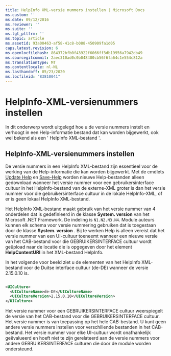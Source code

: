 ```yaml
---
title: HelpInfo XML-versie nummers instellen | Microsoft Docs
ms.custom: ''
ms.date: 09/12/2016
ms.reviewer: ''
ms.suite: ''
ms.tgt_pltfrm: ''
ms.topic: article
ms.assetid: 93a00463-af58-41c8-b088-450909fa1d05
caps.latest.revision: 6
ms.openlocfilehash: 864372bfb0f43922f6066ff3db19956a7942db49
ms.sourcegitcommit: 2aec310ad0c0b048400cb56f6fa64c1e554c812a
ms.translationtype: MT
ms.contentlocale: nl-NL
ms.lasthandoff: 05/23/2020
ms.locfileid: "83810041"
---
```

# <a name="how-to-set-helpinfo-xml-version-numbers"></a>HelpInfo-XML-versienummers instellen

In dit onderwerp wordt uitgelegd hoe u de versie nummers instelt en verhoogt in een Help-informatie bestand dat kan worden bijgewerkt, ook wel bekend als een ' HelpInfo XML-bestand '.

## <a name="how-to-set-helpinfo-xml-version-numbers"></a>HelpInfo-XML-versienummers instellen

De versie nummers in een HelpInfo XML-bestand zijn essentieel voor de werking van de Help-informatie die kan worden bijgewerkt.
Met de cmdlets [Update Help](/powershell/module/Microsoft.PowerShell.Core/Update-Help) en [Save-Help](/powershell/module/Microsoft.PowerShell.Core/Save-Help) worden nieuwe Help-bestanden alleen gedownload wanneer het versie nummer voor een gebruikersinterface cultuur in het HelpInfo-bestand van de externe-XML groter is dan het versie nummer voor die gebruikersinterface cultuur in de lokale HelpInfo-XML, of er is geen lokaal HelpInfo XML-bestand.

Het HelpInfo XML-bestand maakt gebruik van het versie nummer van 4 onderdelen dat is gedefinieerd in de klasse **System. version** van het Microsoft .NET Framework. De indeling is `N1.N2.N3.N4`. Module auteurs kunnen elk schema voor versie nummering gebruiken dat is toegestaan door de klasse **System. version** . Bij te werken Help is alleen vereist dat het versie nummer van een UI-cultuur toeneemt wanneer een nieuwe versie van het CAB-bestand voor die GEBRUIKERSINTERFACE cultuur wordt geüpload naar de locatie die is opgegeven door het element **HelpContentURI** in het XML-bestand HelpInfo.

In het volgende voor beeld ziet u de elementen van het HelpInfo XML-bestand voor de Duitse interface cultuur (de-DE) wanneer de versie 2.15.0.10 is.

```xml

<UICulture>
  <UICultureName>de-DE</UICultureName>
  <UICultureVersion>2.15.0.10</UICultureVersion>
</UICulture>
```

Het versie nummer voor een GEBRUIKERSINTERFACE cultuur weerspiegelt de versie van het CAB-bestand voor die GEBRUIKERSINTERFACE cultuur. Het versie nummer is van toepassing op het hele CAB-bestand. U kunt geen andere versie nummers instellen voor verschillende bestanden in het CAB-bestand. Het versie nummer voor elke UI-cultuur wordt onafhankelijk geëvalueerd en hoeft niet te zijn gerelateerd aan de versie nummers voor andere GEBRUIKERSINTERFACE culturen die door de module worden ondersteund.
